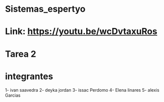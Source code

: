 # Sistemas_espertyo
# Link: https://youtu.be/wcDvtaxuRos
# Tarea 2 
# integrantes
1- ivan saavedra
2- deyka jordan
3- issac Perdomo
4- Elena linares
5- alexis Garcias 
